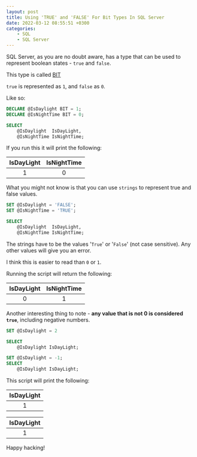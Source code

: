 ```yaml
---
layout: post
title: Using 'TRUE' and 'FALSE' For Bit Types In SQL Server
date: 2022-03-12 08:55:51 +0300
categories:
    - SQL
    - SQL Server
---
```

SQL Server, as you are no doubt aware, has a type that can be used to represent boolean states - `true` and `false`.

This type is called [BIT](https://docs.microsoft.com/en-us/sql/t-sql/data-types/bit-transact-sql?view=sql-server-ver15)

`true` is represented as `1`, and `false` as `0`.

Like so:

```sql
DECLARE @IsDaylight BIT = 1;
DECLARE @IsNightTime BIT = 0;

SELECT
    @IsDaylight  IsDayLight,
    @IsNightTime IsNightTime;
```

If you run this it will print the following:

| IsDayLight    | IsNightTime |
|:---------------:|:----------------:|
| 1 | 0 |

What you might not know is that you can use `strings` to represent true and false values.

```sql
SET @IsDaylight = 'FALSE';
SET @IsNightTime = 'TRUE';

SELECT
    @IsDaylight  IsDayLight,
    @IsNightTime IsNightTime;
```

The strings have to be the values '`True`' or '`False`' (not case sensitive). Any other values will give you an error.

I think this is easier to read than `0` or `1`.

Running the script will return the following:

| IsDayLight    | IsNightTime |
|:---------------:|:----------------:|
| 0 | 1 |

Another interesting thing to note - **any value that is not 0 is considered `true`**, including negative numbers.

```sql
SET @IsDaylight = 2

SELECT
    @IsDaylight IsDayLight;

SET @IsDaylight = -1;
SELECT
    @IsDaylight IsDayLight;
```

This script will print the following:

| IsDayLight    |
|:---------------:|
| 1 |


| IsDayLight    |
|:---------------:|
| 1 |

Happy hacking!